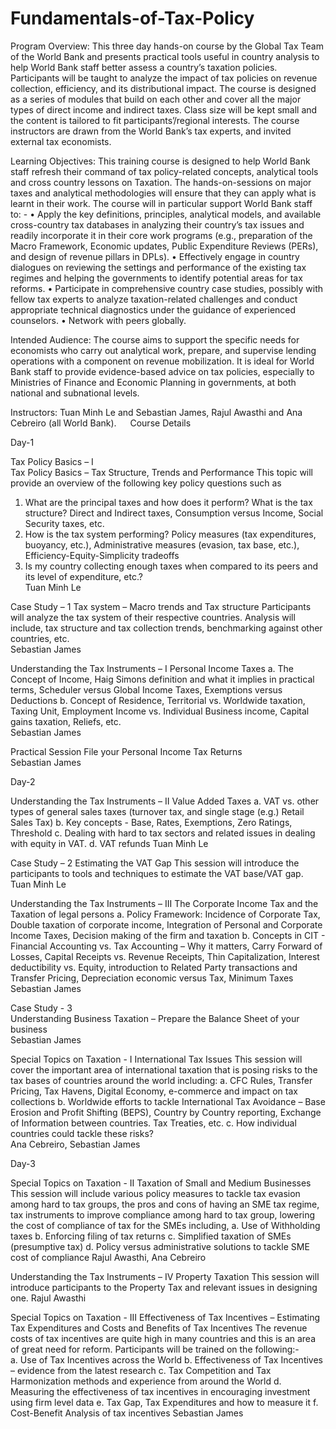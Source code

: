 # Fundamentals-of-Tax-Policy


Program Overview: This three day hands-on course by the Global Tax Team of the World Bank and presents practical tools useful in country analysis to help World Bank staff better assess a country’s taxation policies. Participants will be taught to analyze the impact of tax policies on revenue collection, efficiency, and its distributional impact. The course is designed as a series of modules that build on each other and cover all the major types of direct income and indirect taxes. Class size will be kept small and the content is tailored to fit participants’/regional interests. The course instructors are drawn from the World Bank’s tax experts, and invited external tax economists.
 
Learning Objectives: This training course is designed to help World Bank staff refresh their command of tax policy-related concepts, analytical tools and cross country lessons on Taxation.  The hands-on-sessions on major taxes and analytical methodologies will ensure that they can apply what is learnt in their work.  The course will in particular support World Bank staff to: - 
•	Apply the key definitions, principles, analytical models, and available cross-country tax databases in analyzing their country’s tax issues and readily incorporate it in their core work programs (e.g., preparation of the Macro Framework, Economic updates, Public Expenditure Reviews (PERs), and design of revenue pillars in DPLs). 
•	Effectively engage in country dialogues on reviewing the settings and performance of the existing tax regimes and helping the governments to identify potential areas for tax reforms.
•	Participate in comprehensive country case studies, possibly with fellow tax experts to analyze taxation-related challenges and conduct appropriate technical diagnostics under the guidance of experienced counselors.
•	Network with peers globally.

Intended Audience: The course aims to support the specific needs for economists who carry out analytical work, prepare, and supervise lending operations with a component on revenue mobilization.   It is ideal for World Bank staff to provide evidence-based advice on tax policies, especially to Ministries of Finance and Economic Planning in governments, at both national and subnational levels.
    
Instructors:  Tuan Minh Le and Sebastian James, Rajul Awasthi and Ana Cebreiro (all World Bank). 
 
Course Details

Day-1

Tax Policy Basics – I 	
  Tax Policy Basics – Tax Structure, Trends and Performance
This topic will provide an overview of the following key policy questions such as
1)	What are the principal taxes and how does it perform? What is the tax structure? Direct and Indirect taxes, Consumption versus Income, Social Security taxes, etc.
2)	How is the tax system performing? Policy measures (tax expenditures, buoyancy, etc.), Administrative measures (evasion, tax base, etc.), Efficiency-Equity-Simplicity tradeoffs 
3)	Is my country collecting enough taxes when compared to its peers and its level of expenditure, etc.?	
Tuan Minh Le

Case Study – 1
	Tax system – Macro trends and Tax structure 
Participants will analyze the tax system of their respective countries. Analysis will include, tax structure and tax collection trends, benchmarking against other countries, etc.  	
Sebastian James

Understanding the Tax Instruments – I
	Personal Income Taxes
a.	The Concept of Income, Haig Simons definition and what it implies in practical terms, Scheduler versus Global Income Taxes, Exemptions versus Deductions
b.	Concept of Residence, Territorial vs. Worldwide taxation, Taxing Unit, Employment Income vs. Individual Business income, Capital gains taxation, Reliefs, etc.	
Sebastian James

Practical Session
	File your Personal Income Tax Returns	
Sebastian James

Day-2

Understanding the Tax Instruments – II
	Value Added Taxes
a.	VAT vs. other types of general sales taxes (turnover tax, and single stage (e.g.) Retail Sales Tax)
b.	Key concepts - Base, Rates, Exemptions, Zero Ratings, Threshold
c.	Dealing with hard to tax sectors and related issues in dealing with equity in VAT.
d.	VAT refunds	
Tuan Minh Le

Case Study – 2
	Estimating the VAT Gap 
This session will introduce the participants to tools and techniques to estimate the VAT base/VAT gap.
Tuan Minh Le

Understanding the Tax Instruments – III
	The Corporate Income Tax and the Taxation of legal persons
a.	Policy Framework: Incidence of Corporate Tax, Double taxation of corporate income, Integration of Personal and Corporate Income Taxes, Decision making of the firm and taxation
b.	Concepts in CIT - Financial Accounting vs. Tax Accounting – Why it matters, Carry Forward of Losses, Capital Receipts vs. Revenue Receipts, Thin Capitalization, Interest deductibility vs. Equity, introduction to Related Party transactions and Transfer Pricing, Depreciation economic versus Tax, Minimum Taxes	
Sebastian James

Case Study - 3	
  Understanding Business Taxation – Prepare the Balance Sheet of your business	
Sebastian James

Special Topics on Taxation - I
  International Tax Issues 
This session will cover the important area of international taxation that is posing risks to the tax bases of countries around the world including: 
a.	CFC Rules, Transfer Pricing, Tax Havens, Digital Economy, e-commerce and impact on tax collections 
b.	Worldwide efforts to tackle International Tax Avoidance – Base Erosion and Profit Shifting (BEPS), Country by Country reporting, Exchange of Information between countries. Tax Treaties, etc.
c.	How individual countries could tackle these risks?  
Ana Cebreiro, Sebastian James

Day-3

Special Topics on Taxation - II
	Taxation of Small and Medium Businesses
This session will include various policy measures to tackle tax evasion among hard to tax groups, the pros and cons of having an SME tax regime, tax instruments to improve compliance among hard to tax group, lowering the cost of compliance of tax for the SMEs including, 
a.	Use of Withholding taxes
b.	Enforcing filing of tax returns
c.	Simplified taxation of SMEs (presumptive tax)
d.	Policy versus administrative solutions to tackle SME cost of compliance	
Rajul Awasthi, Ana Cebreiro

Understanding the Tax Instruments – IV
	Property Taxation 
This session will introduce participants to the  Property Tax and relevant issues in designing one. 
Rajul Awasthi

Special Topics on Taxation - III
	Effectiveness of Tax Incentives – Estimating Tax Expenditures and Costs and Benefits of Tax Incentives 
The revenue costs of tax incentives are quite high in many countries and this is an area of great need for reform. Participants will be trained on the following:-  
a.	Use of Tax Incentives across the World
b.	Effectiveness of Tax Incentives – evidence from the latest research
c.	Tax Competition and Tax Harmonization methods and experience from around the World
d.	Measuring the effectiveness of tax incentives in encouraging investment using firm level data
e.	Tax Gap, Tax Expenditures and how to measure it
f.	Cost-Benefit Analysis of tax incentives
Sebastian James


